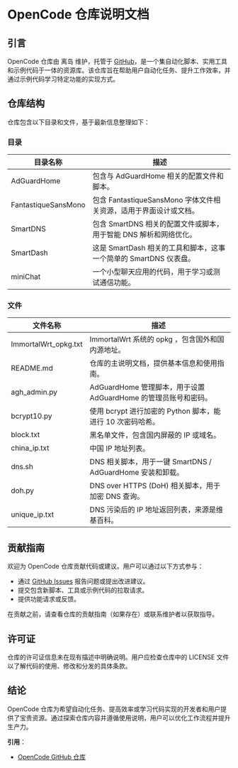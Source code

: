# OpenCode 仓库说明文档

## 引言

OpenCode 仓库由 离岛 维护，托管于 [GitHub](https://github.com/LidaoNote/OpenCode)，是一个集自动化脚本、实用工具和示例代码于一体的资源库。该仓库旨在帮助用户自动化任务、提升工作效率，并通过示例代码学习特定功能的实现方式。

## 仓库结构

仓库包含以下目录和文件，基于最新信息整理如下：

### 目录

| 目录名称            | 描述                                                                 |
|---------------------|----------------------------------------------------------------------|
| AdGuardHome         | 包含与 AdGuardHome 相关的配置文件和脚本。                             |
| FantastiqueSansMono | 包含 FantastiqueSansMono 字体文件相关资源，适用于界面设计或文档。     |
| SmartDNS            | 包含 SmartDNS 相关的配置文件或脚本，用于智能 DNS 解析和网络优化。     |
| SmartDash           | 这是 SmartDash 相关的工具和脚本，这事一个简单的 SmartDNS 仪表盘。     |
| miniChat            | 一个小型聊天应用的代码，用于学习或测试通信功能。                      |

### 文件

| 文件名称            | 描述                                                                 |
|---------------------|----------------------------------------------------------------------|
| ImmortalWrt_opkg.txt| ImmortalWrt 系统的 opkg ，包含国外和国内源地址。                |
| README.md           | 仓库的主说明文档，提供基本信息和使用指南。                       |
| agh_admin.py        | AdGuardHome 管理脚本，用于设置 AdGuardHome 的管理员账号和密码。  |
| bcrypt10.py         | 使用 bcrypt 进行加密的 Python 脚本，能进行 10 次密码哈希。       |
| block.txt           | 黑名单文件，包含国内屏蔽的 IP 或域名。                           |
| china_ip.txt        | 中国 IP 地址列表。                                              |
| dns.sh              | DNS 相关脚本，用于一键 SmartDNS / AdGuardHome 安装和卸载。       |
| doh.py              | DNS over HTTPS (DoH) 相关脚本，用于加密 DNS 查询。              |
| unique_ip.txt       | DNS 污染后的 IP 地址返回列表，来源是维基百科。                   |


## 贡献指南

欢迎为 OpenCode 仓库贡献代码或建议。用户可以通过以下方式参与：

- 通过 [GitHub Issues](https://github.com/LidaoNote/OpenCode/issues) 报告问题或提出改进建议。
- 提交包含新脚本、工具或示例代码的拉取请求。
- 提供功能请求或反馈。

在贡献之前，请查看仓库的贡献指南（如果存在）或联系维护者以获取指导。

## 许可证

仓库的许可证信息未在现有描述中明确说明。用户应检查仓库中的 LICENSE 文件以了解代码的使用、修改和分发的具体条款。

## 结论

OpenCode 仓库为希望自动化任务、提高效率或学习代码实现的开发者和用户提供了宝贵资源。通过探索仓库内容并遵循使用说明，用户可以优化工作流程并提升生产力。

**引用**：

- [OpenCode GitHub 仓库](https://github.com/LidaoNote/OpenCode)